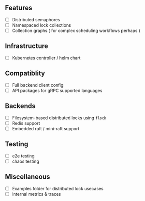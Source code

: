 ## Features

- [ ] Distributed semaphores
- [ ] Namespaced lock collections
- [ ] Collection graphs ( for complex scheduling workflows perhaps )

## Infrastructure

- [ ] Kubernetes controller / helm chart

## Compatiblity

- [ ] Full backend client config
- [ ] API packages for gRPC supported languages

## Backends

- [ ] Filesystem-based distributed locks using `flock`
- [ ] Redis support
- [ ] Embedded raft / mini-raft support

## Testing

- [ ] e2e testing
- [ ] chaos testing

## Miscellaneous

- [ ] Examples folder for distributed lock usecases
- [ ] Internal metrics & traces

